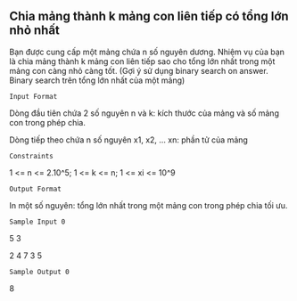 ## Chia mảng thành k mảng con liên tiếp có tổng lớn nhỏ nhất
Bạn được cung cấp một mảng chứa n số nguyên dương. Nhiệm vụ của bạn là chia mảng thành k mảng con liên tiếp sao cho tổng lớn nhất trong một mảng con càng nhỏ càng tốt.
(Gợi ý sử dụng binary search on answer. Binary search trên tổng lớn nhất của một mảng)

`Input Format`

Dòng đầu tiên chứa 2 số nguyên n và k: kích thước của mảng và số mảng con trong phép chia.

Dòng tiếp theo chứa n số nguyên x1, x2, ... xn: phần tử của mảng 

`Constraints`

1 <= n <= 2.10^5; 1 <= k <= n; 1 <= xi <= 10^9

`Output Format`

In một số nguyên: tổng lớn nhất trong một mảng con trong phép chia tối ưu.

`Sample Input 0`

5 3

2 4 7 3 5

`Sample Output 0`

8
